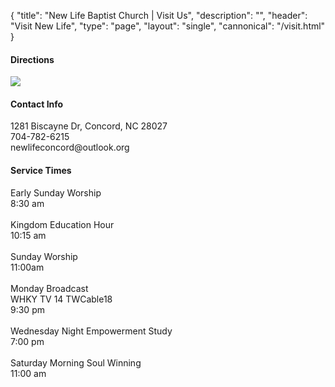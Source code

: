 {
	"title": "New Life Baptist Church | Visit Us",
	"description": "",
	"header": "Visit New Life",
	"type": "page",
	"layout": "single",
	"cannonical": "/visit.html"
}
<section class="interior-section">
	<div class="container">
		<div class="row">
			<div class="col-md-6">
				<h4>Directions</h4>
				<a href="https://www.google.com/maps/place/1281+Biscayne+Dr,+Concord,+NC+28027/@35.432919,-80.6706887,17z/data=!3m1!4b1!4m5!3m4!1s0x885405afcc75371f:0x203b9f95bfb54ed!8m2!3d35.432919!4d-80.6685">
					<img src="/images/maps.png">
				</a>
				<div class="row">
					<div class="col-xs-12">
						<h4>Contact Info</h4>
						<p>
							1281 Biscayne Dr, Concord, NC 28027
							<br>
							704-782-6215
							<br>
							newlifeconcord@outlook.org
						</p>
					</div>
				</div>
			</div>
			<div class="col-md-6">
				<h4>Service Times</h4>
				<p>Early Sunday Worship
					<br>8:30 am
					<br>
					<br>Kingdom Education Hour
					<br>10:15 am
					<br>
					<br>Sunday Worship
					<br>11:00am
					<br>
					<br>Monday Broadcast
					<br>WHKY TV 14 TWCable18
					<br>9:30 pm
					<br>
					<br>Wednesday Night Empowerment Study
					<br>7:00 pm
					<br>
					<br>Saturday Morning Soul Winning
					<br>11:00 am
				</p>
			</div>
		</div>
	</div>
</section>